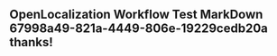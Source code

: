 <properties
ms.topic="hero-topic"
ms.test1="hero-topic"
ms.test2="test"/>

## OpenLocalization Workflow Test MarkDown 67998a49-821a-4449-806e-19229cedb20a thanks!
